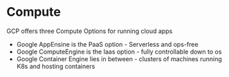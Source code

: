 # Compute
GCP offers three Compute Options for running cloud apps 
- Google AppEnsine is the PaaS option - Serverless and ops-free 
- Google ComputeEngine is the Iaas option - fully controllable down to os 
- Google Container Engine lies in between - clusters of machines running K8s and hosting containers 